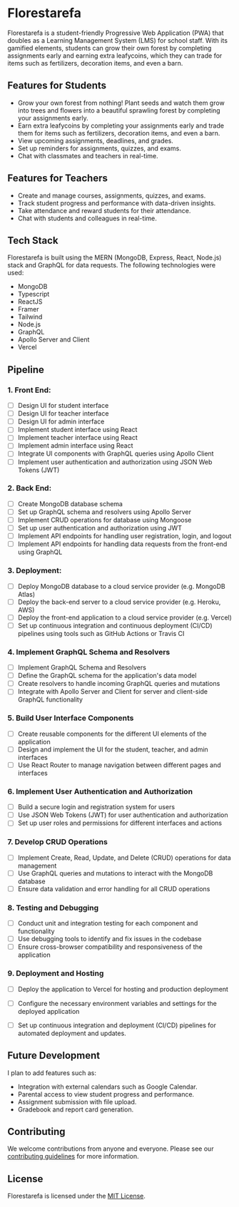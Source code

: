 # Florestarefa

Florestarefa is a student-friendly Progressive Web Application (PWA) that doubles as a Learning Management System (LMS) for school staff. With its gamified elements, students can grow their own forest by completing assignments early and earning extra leafycoins, which they can trade for items such as fertilizers, decoration items, and even a barn.

## Features for Students

- Grow your own forest from nothing! Plant seeds and watch them grow into trees and flowers into a beautiful sprawling forest by completing your assignments early.
- Earn extra leafycoins by completing your assignments early and trade them for items such as fertilizers, decoration items, and even a barn.
- View upcoming assignments, deadlines, and grades.
- Set up reminders for assignments, quizzes, and exams.
- Chat with classmates and teachers in real-time.

## Features for Teachers

- Create and manage courses, assignments, quizzes, and exams.
- Track student progress and performance with data-driven insights.
- Take attendance and reward students for their attendance.
- Chat with students and colleagues in real-time.

## Tech Stack

Florestarefa is built using the MERN (MongoDB, Express, React, Node.js) stack and GraphQL for data requests. The following technologies were used:

- MongoDB
- Typescript
- ReactJS
- Framer
- Tailwind
- Node.js
- GraphQL
- Apollo Server and Client
- Vercel

## Pipeline
### 1. Front End:

- [ ] Design UI for student interface
- [ ] Design UI for teacher interface
- [ ] Design UI for admin interface
- [ ] Implement student interface using React
- [ ] Implement teacher interface using React
- [ ] Implement admin interface using React
- [ ] Integrate UI components with GraphQL queries using Apollo Client
- [ ] Implement user authentication and authorization using JSON Web Tokens (JWT)

### 2. Back End:

- [ ] Create MongoDB database schema
- [ ] Set up GraphQL schema and resolvers using Apollo Server
- [ ] Implement CRUD operations for database using Mongoose
- [ ] Set up user authentication and authorization using JWT
- [ ] Implement API endpoints for handling user registration, login, and logout
- [ ] Implement API endpoints for handling data requests from the front-end using GraphQL

### 3. Deployment:

- [ ] Deploy MongoDB database to a cloud service provider (e.g. MongoDB Atlas)
- [ ] Deploy the back-end server to a cloud service provider (e.g. Heroku, AWS)
- [ ] Deploy the front-end application to a cloud service provider (e.g. Vercel)
- [ ] Set up continuous integration and continuous deployment (CI/CD) pipelines using tools such as GitHub Actions or Travis CI

 ### 4. Implement GraphQL Schema and Resolvers

- [ ] Implement GraphQL Schema and Resolvers
- [ ] Define the GraphQL schema for the application's data model
- [ ] Create resolvers to handle incoming GraphQL queries and mutations
- [ ] Integrate with Apollo Server and Client for server and client-side GraphQL functionality

### 5. Build User Interface Components
- [ ] Create reusable components for the different UI elements of the application
- [ ] Design and implement the UI for the student, teacher, and admin interfaces
- [ ] Use React Router to manage navigation between different pages and interfaces

### 6. Implement User Authentication and Authorization
- [ ] Build a secure login and registration system for users
- [ ] Use JSON Web Tokens (JWT) for user authentication and authorization
- [ ] Set up user roles and permissions for different interfaces and actions

### 7. Develop CRUD Operations
- [ ] Implement Create, Read, Update, and Delete (CRUD) operations for data management
- [ ] Use GraphQL queries and mutations to interact with the MongoDB database
- [ ] Ensure data validation and error handling for all CRUD operations

### 8. Testing and Debugging
- [ ] Conduct unit and integration testing for each component and functionality
- [ ] Use debugging tools to identify and fix issues in the codebase
- [ ] Ensure cross-browser compatibility and responsiveness of the application

### 9. Deployment and Hosting
- [ ] Deploy the application to Vercel for hosting and production deployment
- [ ] Configure the necessary environment variables and settings for the deployed application
- [ ] Set up continuous integration and deployment (CI/CD) pipelines for automated deployment and updates.


## Future Development

I plan to add features such as:

- Integration with external calendars such as Google Calendar.
- Parental access to view student progress and performance.
- Assignment submission with file upload.
- Gradebook and report card generation.

## Contributing

We welcome contributions from anyone and everyone. Please see our [contributing guidelines](CONTRIBUTING.md) for more information.

## License

Florestarefa is licensed under the [MIT License](LICENSE).
